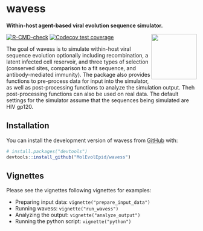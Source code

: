 
<!-- README.md is generated from README.Rmd. Please edit that file -->

# wavess

**Within-host agent-based viral evolution sequence simulator.**

<a href='https://github.com/MolEvolEpid/wavess/'><img src='inst/logo/logo.png' align="right" height="120" /></a>

<!-- badges: start -->

[![R-CMD-check](https://github.com/MolEvolEpid/wavess/actions/workflows/R-CMD-check.yaml/badge.svg)](https://github.com/MolEvolEpid/wavess/actions/workflows/R-CMD-check.yaml)
[![Codecov test
coverage](https://codecov.io/gh/MolEvolEpid/wavess/branch/main/graph/badge.svg)](https://app.codecov.io/gh/MolEvolEpid/wavess?branch=main)
<!-- badges: end -->

The goal of wavess is to simulate within-host viral sequence evolution
optionally including recombination, a latent infected cell reservoir,
and three types of selection (conserved sites, comparison to a fit
sequence, and antibody-mediated immunity). The package also provides
functions to pre-process data for input into the simulator, as well as
post-processing functions to analyze the simulation output. Theh
post-processing functions can also be used on real data. The default
settings for the simulator assume that the sequences being simulated are
HIV gp120.

## Installation

You can install the development version of wavess from
[GitHub](https://github.com/) with:

``` r
# install.packages("devtools")
devtools::install_github("MolEvolEpid/wavess")
```

## Vignettes

Please see the vignettes following vignettes for examples:

- Preparing input data: `vignette("prepare_input_data")`
- Running wavess: `vignette("run_wavess")`
- Analyzing the output: `vignette("analyze_output")`
- Running the python script: `vignette("python")`

